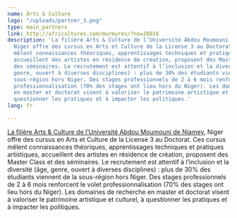 ```yaml
---
name: Arts & Culture
logo: "/uploads/partner_3.png"
type: main_partners
link: http://africultures.com/murmures/?no=20816
description: 'La filière Arts & Culture de l’Université Abdou Moumouni de Niamey,
  Niger offre des cursus en Arts et Culture de la License 3 au Doctorat. Ces cursus
  mêlent connaissances théoriques, apprentissages techniques et pratiques artistiques,
  accueillent des artistes en résidence de création, proposent des Master Class et
  des séminaires. Le recrutement est attentif à l’inclusion et la diversité (âge,
  genre, ouvert à diverses disciplines) : plus de 30% des étudiants viennent de la
  sous-région hors Niger. Des stages professionnels de 2 à 6 mois renforcent le volet
  professionnalisation (70% des stages ont lieu hors du Niger). Les domaines de recherche
  en master et doctorat visent à valoriser le patrimoine artistique et culturel, à
  questionner les pratiques et à impacter les politiques.'
lang: fr

---
```

[La filière Arts & Culture de l’Université Abdou Moumouni de Niamey](http://africultures.com/murmures/?no=20816), Niger offre des cursus en Arts et Culture de la License 3 au Doctorat. Ces cursus mêlent connaissances théoriques, apprentissages techniques et pratiques artistiques, accueillent des artistes en résidence de création, proposent des Master Class et des séminaires. Le recrutement est attentif à l’inclusion et la diversité (âge, genre, ouvert à diverses disciplines) : plus de 30% des étudiants viennent de la sous-région hors Niger. Des stages professionnels de 2 à 6 mois renforcent le volet professionnalisation (70% des stages ont lieu hors du Niger). Les domaines de recherche en master et doctorat visent à valoriser le patrimoine artistique et culturel, à questionner les pratiques et à impacter les politiques.